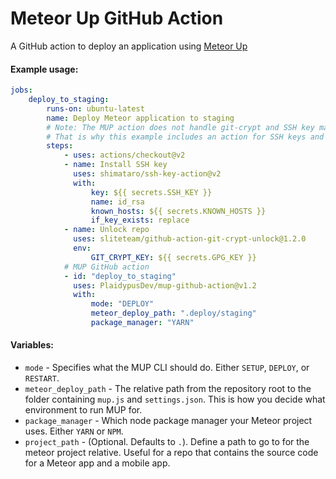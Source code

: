 # Meteor Up GitHub Action

A GitHub action to deploy an application using [Meteor Up](http://meteor-up.com/)

#### Example usage:

```yaml
jobs:
    deploy_to_staging:
        runs-on: ubuntu-latest
        name: Deploy Meteor application to staging
        # Note: The MUP action does not handle git-crypt and SSH key management.
        # That is why this example includes an action for SSH keys and an action for git-crypt.
        steps:
            - uses: actions/checkout@v2
            - name: Install SSH key
              uses: shimataro/ssh-key-action@v2
              with:
                  key: ${{ secrets.SSH_KEY }}
                  name: id_rsa
                  known_hosts: ${{ secrets.KNOWN_HOSTS }}
                  if_key_exists: replace
            - name: Unlock repo
              uses: sliteteam/github-action-git-crypt-unlock@1.2.0
              env:
                  GIT_CRYPT_KEY: ${{ secrets.GPG_KEY }}
            # MUP GitHub action
            - id: "deploy_to_staging"
              uses: PlaidypusDev/mup-github-action@v1.2
              with:
                  mode: "DEPLOY"
                  meteor_deploy_path: ".deploy/staging"
                  package_manager: "YARN"
```

#### Variables:

-   `mode` - Specifies what the MUP CLI should do. Either `SETUP`, `DEPLOY`, or `RESTART`.
-   `meteor_deploy_path` - The relative path from the repository root to the folder containing `mup.js` and `settings.json`. This is how you decide what environment to run MUP for.
-   `package_manager` - Which node package manager your Meteor project uses. Either `YARN` or `NPM`.
-   `project_path` - (Optional. Defaults to `.`). Define a path to go to for the meteor project relative. Useful for a repo that contains the source code for a Meteor app and a mobile app.
